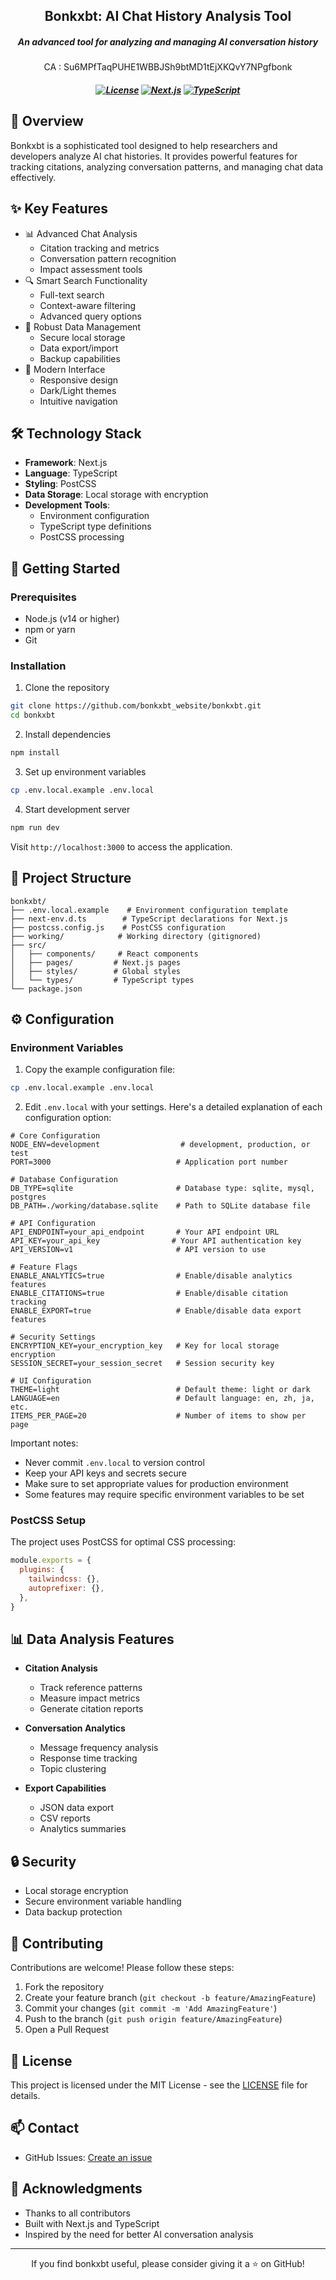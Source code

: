 <h2 align="center">Bonkxbt: AI Chat History Analysis Tool</h2>

<h5 align="center">An advanced tool for analyzing and managing AI conversation history</h5>

<p align="center">
CA : Su6MPfTaqPUHE1WBBJSh9btMD1tEjXKQvY7NPgfbonk
</p>

<h5 align="center">

[![License](https://img.shields.io/badge/license-MIT-blue.svg)](LICENSE)
[![Next.js](https://img.shields.io/badge/Next.js-13.x-black)](https://nextjs.org/)
[![TypeScript](https://img.shields.io/badge/TypeScript-5.x-blue)](https://www.typescriptlang.org/)

</h5>

## 🌟 Overview

Bonkxbt is a sophisticated tool designed to help researchers and developers analyze AI chat histories. It provides powerful features for tracking citations, analyzing conversation patterns, and managing chat data effectively.

## ✨ Key Features

- 📊 Advanced Chat Analysis
  - Citation tracking and metrics
  - Conversation pattern recognition
  - Impact assessment tools
- 🔍 Smart Search Functionality
  - Full-text search
  - Context-aware filtering
  - Advanced query options
- 💾 Robust Data Management
  - Secure local storage
  - Data export/import
  - Backup capabilities
- 🎨 Modern Interface
  - Responsive design
  - Dark/Light themes
  - Intuitive navigation

## 🛠️ Technology Stack

- **Framework**: Next.js
- **Language**: TypeScript
- **Styling**: PostCSS
- **Data Storage**: Local storage with encryption
- **Development Tools**:
  - Environment configuration
  - TypeScript type definitions
  - PostCSS processing

## 🚀 Getting Started

### Prerequisites

- Node.js (v14 or higher)
- npm or yarn
- Git

### Installation

1. Clone the repository
```bash
git clone https://github.com/bonkxbt_website/bonkxbt.git
cd bonkxbt
```

2. Install dependencies
```bash
npm install
```

3. Set up environment variables
```bash
cp .env.local.example .env.local
```

4. Start development server
```bash
npm run dev
```

Visit `http://localhost:3000` to access the application.

## 📁 Project Structure

```
bonkxbt/
├── .env.local.example    # Environment configuration template
├── next-env.d.ts        # TypeScript declarations for Next.js
├── postcss.config.js    # PostCSS configuration
├── working/            # Working directory (gitignored)
├── src/
│   ├── components/     # React components
│   ├── pages/         # Next.js pages
│   ├── styles/        # Global styles
│   └── types/         # TypeScript types
└── package.json
```

## ⚙️ Configuration

### Environment Variables

1. Copy the example configuration file:
```bash
cp .env.local.example .env.local
```

2. Edit `.env.local` with your settings. Here's a detailed explanation of each configuration option:

```env
# Core Configuration
NODE_ENV=development                  # development, production, or test
PORT=3000                            # Application port number

# Database Configuration
DB_TYPE=sqlite                       # Database type: sqlite, mysql, postgres
DB_PATH=./working/database.sqlite    # Path to SQLite database file

# API Configuration
API_ENDPOINT=your_api_endpoint       # Your API endpoint URL
API_KEY=your_api_key                # Your API authentication key
API_VERSION=v1                       # API version to use

# Feature Flags
ENABLE_ANALYTICS=true                # Enable/disable analytics features
ENABLE_CITATIONS=true                # Enable/disable citation tracking
ENABLE_EXPORT=true                   # Enable/disable data export features

# Security Settings
ENCRYPTION_KEY=your_encryption_key   # Key for local storage encryption
SESSION_SECRET=your_session_secret   # Session security key

# UI Configuration
THEME=light                          # Default theme: light or dark
LANGUAGE=en                          # Default language: en, zh, ja, etc.
ITEMS_PER_PAGE=20                    # Number of items to show per page
```

Important notes:
- Never commit `.env.local` to version control
- Keep your API keys and secrets secure
- Make sure to set appropriate values for production environment
- Some features may require specific environment variables to be set

### PostCSS Setup

The project uses PostCSS for optimal CSS processing:

```javascript
module.exports = {
  plugins: {
    tailwindcss: {},
    autoprefixer: {},
  },
}
```

## 📊 Data Analysis Features

- **Citation Analysis**
  - Track reference patterns
  - Measure impact metrics
  - Generate citation reports

- **Conversation Analytics**
  - Message frequency analysis
  - Response time tracking
  - Topic clustering

- **Export Capabilities**
  - JSON data export
  - CSV reports
  - Analytics summaries

## 🔒 Security

- Local storage encryption
- Secure environment variable handling
- Data backup protection

## 🤝 Contributing

Contributions are welcome! Please follow these steps:

1. Fork the repository
2. Create your feature branch (`git checkout -b feature/AmazingFeature`)
3. Commit your changes (`git commit -m 'Add AmazingFeature'`)
4. Push to the branch (`git push origin feature/AmazingFeature`)
5. Open a Pull Request

## 📝 License

This project is licensed under the MIT License - see the [LICENSE](LICENSE) file for details.

## 📫 Contact

- GitHub Issues: [Create an issue](https://github.com/bonkxbt/bonkxbt_website/issues)


## 🙏 Acknowledgments

- Thanks to all contributors
- Built with Next.js and TypeScript
- Inspired by the need for better AI conversation analysis

---

<p align="center">If you find bonkxbt useful, please consider giving it a ⭐ on GitHub!</p> 
